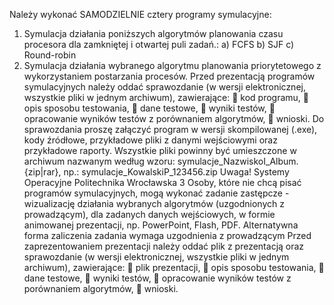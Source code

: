 Należy wykonać SAMODZIELNIE cztery programy symulacyjne:
1. Symulacja działania poniższych algorytmów planowania czasu procesora dla zamkniętej
i otwartej puli zadań.:
a) FCFS
b) SJF
c) Round-robin
2. Symulacja działania wybranego algorytmu planowania priorytetowego z
wykorzystaniem postarzania procesów.
Przed prezentacją programów symulacyjnych należy oddać sprawozdanie (w wersji
elektronicznej, wszystkie pliki w jednym archiwum), zawierające:
 kod programu,
 opis sposobu testowania,
 dane testowe,
 wyniki testów,
 opracowanie wyników testów z porównaniem algorytmów,
 wnioski.
Do sprawozdania proszę załączyć program w wersji skompilowanej (.exe), kody
źródłowe, przykładowe pliki z danymi wejściowymi oraz przykładowe raporty.
Wszystkie pliki powinny być umieszczone w archiwum nazwanym według wzoru:
symulacje_NazwiskoI_Album.{zip|rar}, np.:
symulacje_KowalskiP_123456.zip
Uwaga! 
Systemy Operacyjne
Politechnika Wrocławska
3
Osoby, które nie chcą pisać programów symulacyjnych, mogą wykonać zadanie
zastępcze - wizualizację działania wybranych algorytmów (uzgodnionych z prowadzącym),
dla zadanych danych wejściowych, w formie animowanej prezentacji, np. PowerPoint,
Flash, PDF. Alternatywna forma zaliczenia zadania wymaga uzgodnienia z prowadzącym
Przed zaprezentowaniem prezentacji należy oddać plik z prezentacją oraz sprawozdanie (w
wersji elektronicznej, wszystkie pliki w jednym archiwum), zawierające:
 plik prezentacji,
 opis sposobu testowania,
 dane testowe,
 wyniki testów,
 opracowanie wyników testów z porównaniem algorytmów,
 wnioski. 
